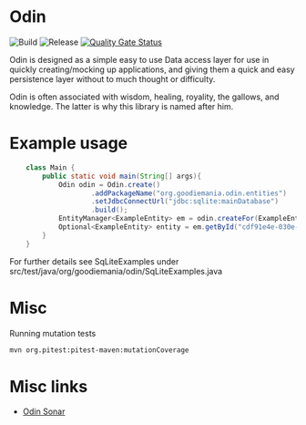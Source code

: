 # Odin
![Build](https://github.com/Goodie01/Odin/workflows/Build/badge.svg)
![Release](https://github.com/Goodie01/Odin/workflows/Release/badge.svg)
[![Quality Gate Status](https://sonarcloud.io/api/project_badges/measure?project=Goodie01_Odin&metric=alert_status)](https://sonarcloud.io/dashboard?id=Goodie01_Odin)

Odin is designed as a simple easy to use Data access layer for use in quickly creating/mocking up applications, and giving them a quick and easy persistence layer without to much thought or difficulty.

Odin is often associated with wisdom, healing, royality, the gallows, and knowledge. The latter is why this library is named after him.

# Example usage
```java
    class Main {
        public static void main(String[] args){
            Odin odin = Odin.create()
                    .addPackageName("org.goodiemania.odin.entities")
                    .setJdbcConnectUrl("jdbc:sqlite:mainDatabase")
                    .build();
            EntityManager<ExampleEntity> em = odin.createFor(ExampleEntity.class);
            Optional<ExampleEntity> entity = em.getById("cdf91e4e-030e-11eb-adc1-0242ac120002");  
        }
    }
```
For further details see SqLiteExamples under src/test/java/org/goodiemania/odin/SqLiteExamples.java

# Misc

Running mutation tests
```bash
mvn org.pitest:pitest-maven:mutationCoverage
```

# Misc links
* [Odin Sonar](https://sonarcloud.io/dashboard?id=Goodie01_Odin)